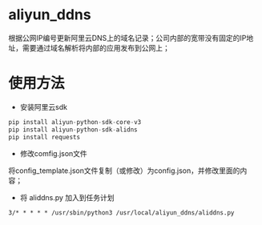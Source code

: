 # aliyun_ddns

根据公网IP编号更新阿里云DNS上的域名记录；公司内部的宽带没有固定的IP地址，需要通过域名解析将内部的应用发布到公网上；


# 使用方法

- 安装阿里云sdk

```python
pip install aliyun-python-sdk-core-v3
pip install aliyun-python-sdk-alidns
pip install requests
```

- 修改comfig.json文件

将config_template.json文件复制（或修改）为config.json，并修改里面的内容；

- 将 aliddns.py 加入到任务计划

```shell
3/* * * * * /usr/sbin/python3 /usr/local/aliyun_ddns/aliddns.py
```

